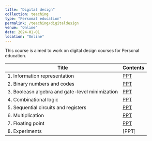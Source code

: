 ```yaml
---
title: "Digital design"
collection: teaching
type: "Personal education"
permalink: /teaching/digitaldesign
venue: "Online"
date: 2024-01-01
location: "Online"
---
```


This course is aimed to work on digital design courses for Personal education.

|Title|Contents|
|---------|----------|
|1. Information representation|[PPT](https://drive.google.com/file/d/1dtueBOOVhu_txqhRNILv1f3sXg-gf2F2/view?usp=drive_link)|
|2. Binary numbers and codes|[PPT](https://drive.google.com/file/d/1RN84XggYTfnbC9dgW8R_RrhRJVEqMnnq/view?usp=sharing)|
|3. Booleasn algebra and gate-level minimization|[PPT](https://drive.google.com/file/d/1bNSZlqMqnNWpRZImUBx8nyGeYt8pdPtx/view?usp=drive_link)|
|4. Combinational logic|[PPT](https://drive.google.com/file/d/1HVW8Q7vOky5e9KQAOhsjPzTQmisesmGo/view?usp=drive_link)|
|5. Sequential circuits and registers|[PPT](https://drive.google.com/file/d/1oIaDANA0XpyVS3bFw-CWtbIQUmxFmx9C/view?usp=drive_link)|
|6. Multiplication|[PPT](https://drive.google.com/file/d/1gJdPfJUQJj4y05e_nRZk9j2GYp_oqASM/view?usp=drive_link)|
|7. Floating point|[PPT](https://drive.google.com/file/d/1L0KW8SJIa8hlkzYW8Tq3o47bryAXXqzh/view?usp=drive_link)|
|8. Experiments|[PPT]|

